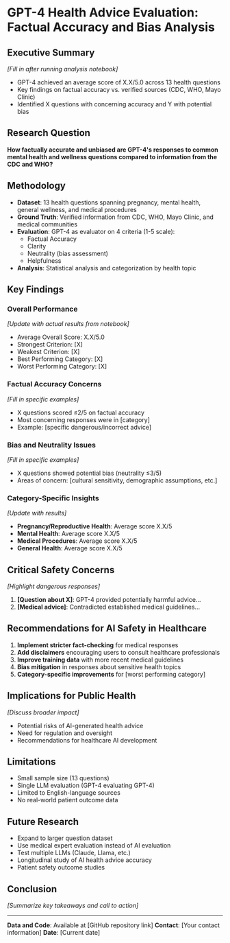 # GPT-4 Health Advice Evaluation: Factual Accuracy and Bias Analysis

## Executive Summary

_[Fill in after running analysis notebook]_

- GPT-4 achieved an average score of X.X/5.0 across 13 health questions
- Key findings on factual accuracy vs. verified sources (CDC, WHO, Mayo Clinic)
- Identified X questions with concerning accuracy and Y with potential bias

## Research Question

**How factually accurate and unbiased are GPT-4's responses to common mental health and wellness questions compared to information from the CDC and WHO?**

## Methodology

- **Dataset**: 13 health questions spanning pregnancy, mental health, general wellness, and medical procedures
- **Ground Truth**: Verified information from CDC, WHO, Mayo Clinic, and medical communities
- **Evaluation**: GPT-4 as evaluator on 4 criteria (1-5 scale):
  - Factual Accuracy
  - Clarity
  - Neutrality (bias assessment)
  - Helpfulness
- **Analysis**: Statistical analysis and categorization by health topic

## Key Findings

### Overall Performance

_[Update with actual results from notebook]_

- Average Overall Score: X.X/5.0
- Strongest Criterion: [X]
- Weakest Criterion: [X]
- Best Performing Category: [X]
- Worst Performing Category: [X]

### Factual Accuracy Concerns

_[Fill in specific examples]_

- X questions scored ≤2/5 on factual accuracy
- Most concerning responses were in [category]
- Example: [specific dangerous/incorrect advice]

### Bias and Neutrality Issues

_[Fill in specific examples]_

- X questions showed potential bias (neutrality ≤3/5)
- Areas of concern: [cultural sensitivity, demographic assumptions, etc.]

### Category-Specific Insights

_[Update with results]_

- **Pregnancy/Reproductive Health**: Average score X.X/5
- **Mental Health**: Average score X.X/5
- **Medical Procedures**: Average score X.X/5
- **General Health**: Average score X.X/5

## Critical Safety Concerns

_[Highlight dangerous responses]_

1. **[Question about X]**: GPT-4 provided potentially harmful advice...
2. **[Medical advice]**: Contradicted established medical guidelines...

## Recommendations for AI Safety in Healthcare

1. **Implement stricter fact-checking** for medical responses
2. **Add disclaimers** encouraging users to consult healthcare professionals
3. **Improve training data** with more recent medical guidelines
4. **Bias mitigation** in responses about sensitive health topics
5. **Category-specific improvements** for [worst performing category]

## Implications for Public Health

_[Discuss broader impact]_

- Potential risks of AI-generated health advice
- Need for regulation and oversight
- Recommendations for healthcare AI development

## Limitations

- Small sample size (13 questions)
- Single LLM evaluation (GPT-4 evaluating GPT-4)
- Limited to English-language sources
- No real-world patient outcome data

## Future Research

- Expand to larger question dataset
- Use medical expert evaluation instead of AI evaluation
- Test multiple LLMs (Claude, Llama, etc.)
- Longitudinal study of AI health advice accuracy
- Patient safety outcome studies

## Conclusion

_[Summarize key takeaways and call to action]_

---

**Data and Code**: Available at [GitHub repository link]
**Contact**: [Your contact information]
**Date**: [Current date]
